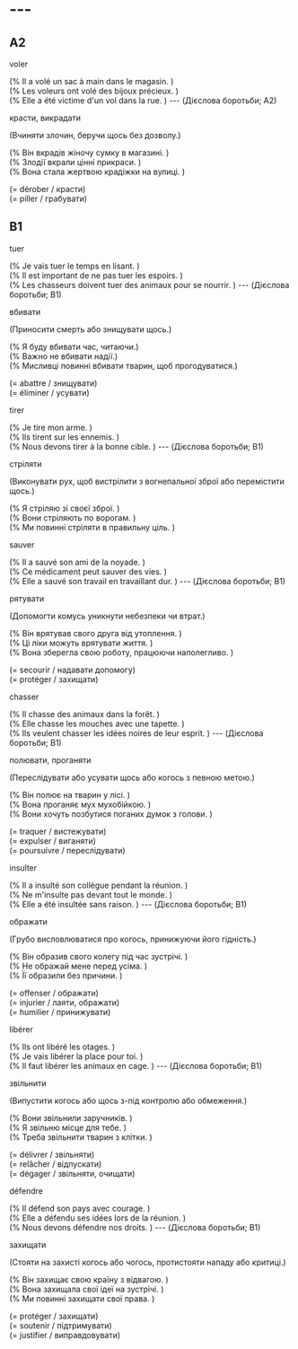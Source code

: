 # ---



## A2



voler

(% Il a volé un sac à main dans le magasin. )  
(% Les voleurs ont volé des bijoux précieux. )  
(% Elle a été victime d'un vol dans la rue. ) --- (Дієслова боротьби; A2)

красти, викрадати

(Вчиняти злочин, беручи щось без дозволу.)

(% Він вкрадів жіночу сумку в магазині. )  
(% Злодії вкрали цінні прикраси. )  
(% Вона стала жертвою крадіжки на вулиці. )

(= dérober / красти)  
(= piller / грабувати)  



## B1



tuer

(% Je vais tuer le temps en lisant. )  
(% Il est important de ne pas tuer les espoirs. )  
(% Les chasseurs doivent tuer des animaux pour se nourrir. ) --- (Дієслова боротьби; B1)

вбивати

(Приносити смерть або знищувати щось.)

(% Я буду вбивати час, читаючи.)  
(% Важно не вбивати надії.)  
(% Мисливці повинні вбивати тварин, щоб прогодуватися.)  

(= abattre / знищувати)  
(= éliminer / усувати)  



tirer

(% Je tire mon arme. )  
(% Ils tirent sur les ennemis. )  
(% Nous devons tirer à la bonne cible. ) --- (Дієслова боротьби; B1)

стріляти

(Виконувати рух, щоб вистрілити з вогнепальної зброї або перемістити щось.)

(% Я стріляю зі своєї зброї. )  
(% Вони стріляють по ворогам. )  
(% Ми повинні стріляти в правильну ціль. )



sauver

(% Il a sauvé son ami de la noyade. )  
(% Ce médicament peut sauver des vies. )  
(% Elle a sauvé son travail en travaillant dur. ) --- (Дієслова боротьби; B1)

рятувати

(Допомогти комусь уникнути небезпеки чи втрат.)

(% Він врятував свого друга від утоплення. )  
(% Ці ліки можуть врятувати життя. )  
(% Вона зберегла свою роботу, працюючи наполегливо. )

(= secourir / надавати допомогу)  
(= protéger / захищати)  



chasser

(% Il chasse des animaux dans la forêt. )  
(% Elle chasse les mouches avec une tapette. )  
(% Ils veulent chasser les idées noires de leur esprit. ) --- (Дієслова боротьби; B1)

полювати, проганяти

(Переслідувати або усувати щось або когось з певною метою.)

(% Він полює на тварин у лісі. )  
(% Вона проганяє мух мухобійкою. )  
(% Вони хочуть позбутися поганих думок з голови. )

(= traquer / вистежувати)  
(= expulser / виганяти)  
(= poursuivre / переслідувати)



insulter

(% Il a insulté son collègue pendant la réunion. )  
(% Ne m'insulte pas devant tout le monde. )  
(% Elle a été insultée sans raison. ) --- (Дієслова боротьби; B1)

ображати

(Грубо висловлюватися про когось, принижуючи його гідність.)

(% Він образив свого колегу під час зустрічі. )  
(% Не ображай мене перед усіма. )  
(% Її образили без причини. )

(= offenser / ображати)  
(= injurier / лаяти, ображати)  
(= humilier / принижувати)



libérer

(% Ils ont libéré les otages. )  
(% Je vais libérer la place pour toi. )  
(% Il faut libérer les animaux en cage. ) --- (Дієслова боротьби; B1)

звільнити

(Випустити когось або щось з-під контролю або обмеження.)

(% Вони звільнили заручників. )  
(% Я звільню місце для тебе. )  
(% Треба звільнити тварин з клітки. )

(= délivrer / звільняти)  
(= relâcher / відпускати)  
(= dégager / звільняти, очищати)



défendre

(% Il défend son pays avec courage. )  
(% Elle a défendu ses idées lors de la réunion. )  
(% Nous devons défendre nos droits. ) --- (Дієслова боротьби; B1)

захищати

(Стояти на захисті когось або чогось, протистояти нападу або критиці.)

(% Він захищає свою країну з відвагою. )  
(% Вона захищала свої ідеї на зустрічі. )  
(% Ми повинні захищати свої права. )

(= protéger / захищати)  
(= soutenir / підтримувати)  
(= justifier / виправдовувати)  



##
